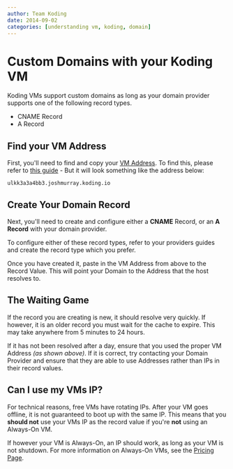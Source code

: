 ```yaml
---
author: Team Koding
date: 2014-09-02
categories: [understanding vm, koding, domain]
---
```


# Custom Domains with your Koding VM

Koding VMs support custom domains as long as your domain provider
supports one of the following record types.

- CNAME Record
- A Record

## Find your VM Address

First, you'll need to find and copy your [VM Address][vm hostname]. To
find this, please refer to [this guide][vm hostname] - But it will look
something like the address below:

```
ulkk3a3a4bb3.joshmurray.koding.io
```

## Create Your Domain Record

Next, you'll need to create and configure either a **CNAME** Record, or
an **A Record** with your domain provider.

To configure either of these record types, refer to your providers guides
and create the record type which you prefer.

Once you have created it, paste in the VM Address from above to the
Record Value. This will point your Domain to the Address that the host
resolves to.

## The Waiting Game

If the record you are creating is new, it should resolve very quickly. If
however, it is an older record you must wait for the cache to expire.
This may take anywhere from 5 minutes to 24 hours.

If it has not been resolved after a day, ensure that you used the proper
VM Address *(as shown above)*. If it is correct, try contacting your
Domain Provider and ensure that they are able to use Addresses rather
than IPs in their record values.

## Can I use my VMs IP?

For technical reasons, free VMs have rotating IPs. After your VM goes
offline, it is not guaranteed to boot up with the same IP. This means
that you **should not** use your VMs IP as the record value if you're
**not** using an Always-On VM.

If however your VM is Always-On, an IP should work, as long as your VM is
not shutdown. For more information on Always-On VMs, see the [Pricing
Page][pricing].



[vm hostname]: /faq/vm-hostname
[pricing]: https://koding.com/Pricing
